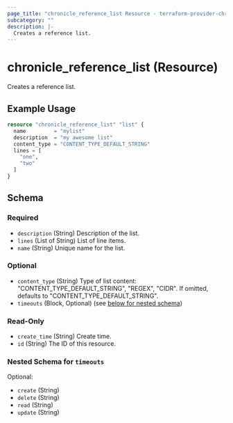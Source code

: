 ```yaml
---
page_title: "chronicle_reference_list Resource - terraform-provider-chronicle"
subcategory: ""
description: |-
  Creates a reference list.
---
```


# chronicle_reference_list (Resource)

Creates a reference list.

## Example Usage

```terraform
resource "chronicle_reference_list" "list" {
  name         = "mylist"
  description  = "my awesome list"
  content_type = "CONTENT_TYPE_DEFAULT_STRING"
  lines = [
    "one",
    "two"
  ]
}
```

<!-- schema generated by tfplugindocs -->
## Schema

### Required

- `description` (String) Description of the list.
- `lines` (List of String) List of line items.
- `name` (String) Unique name for the list.

### Optional

- `content_type` (String) Type of list content: "CONTENT_TYPE_DEFAULT_STRING", "REGEX", "CIDR". If omitted, defaults to "CONTENT_TYPE_DEFAULT_STRING".
- `timeouts` (Block, Optional) (see [below for nested schema](#nestedblock--timeouts))

### Read-Only

- `create_time` (String) Create time.
- `id` (String) The ID of this resource.

<a id="nestedblock--timeouts"></a>
### Nested Schema for `timeouts`

Optional:

- `create` (String)
- `delete` (String)
- `read` (String)
- `update` (String)
